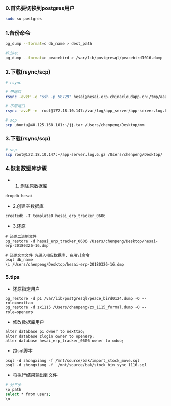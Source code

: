 ### 0.首先要切换到postgres用户 

```bash
sudo su postgres
```

### 1.备份命令

```bash
pg_dump --format=c db_name > dest_path

#like:
pg_dump --format=c peacebird > /var/lib/postgresql/peacebird1016.dump
```

### 2.下载(rsync/scp)

```bash
# rsync

# 带端口
rsync -avzP -e "ssh -p 58729" hesai@hesai-erp.chinacloudapp.cn:/tmp/aaa.sql ~/Desktop

# 不带端口
rsync -avzP -e  root@172.18.10.147:/var/log/app_server/app-server.log.6.gz /Users/chenpeng/

# scp
scp ubuntu@40.125.168.101:~/jj.tar /Users/chenpeng/Desktop/mm
```


### 3.下载(rsync/scp)

```bash
# scp
scp root@172.18.10.147:~/app-server.log.6.gz /Users/chenpeng/Desktop/
```

### 4.恢复数据库步骤

- 1. 删除原数据库
```bash
dropdb hesai
```

- 2.创建空数据库

```
createdb -T template0 hesai_erp_tracker_0606
```

- 3.还原

```
# 还原二进制文件
pg_restore -d hesai_erp_tracker_0606 /Users/chenpeng/Desktop/hesai-erp-20180326-16.dmp

# 还原文本文件 先进入相应数据库, 在用\i命令
psql db_name
\i /Users/chenpeng/Desktop/hesai-erp-20180326-16.dmp
```

### 5.tips

- 还原指定用户

```
pg_restore -d p1 /var/lib/postgresql/peace_bird0124.dump -O --role=nexttao
pg_restore -d zx1115 /Users/chenpeng/zx_1115_formal.dump -O --role=openerp
```

- 修改数据库用户

```
alter database p1 owner to nexttao;
alter database zlogin owner to openerp;
alter database hesai_erp_tracker_0606 owner to odoo;
```

- 跑sql脚本
```
psql -d zhongxiang -f /mnt/source/bak/import_stock_move.sql
psql -d zhongxiang -f  /mnt/source/bak/stock_bin_sync_1116.sql
```

- 将执行结果输出到文件

```bash
# 分三步
\o path
select * from users;
\o
```
